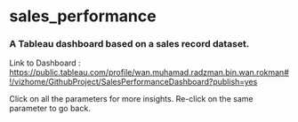 # sales_performance
### A  Tableau dashboard based on a sales record dataset.

Link to Dashboard : https://public.tableau.com/profile/wan.muhamad.radzman.bin.wan.rokman#!/vizhome/GithubProject/SalesPerformanceDashboard?publish=yes

Click on all the parameters for more insights. Re-click on the same parameter to go back.
